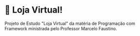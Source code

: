 # 🛒 Loja Virtual! 

Projeto de Estudo "Loja Virtual" da matéria de Programação com Framework ministrada pelo Professor Marcelo Faustino.

